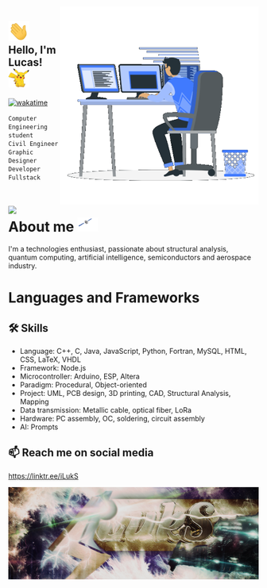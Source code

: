 <img src="https://raw.githubusercontent.com/iLukSbr/iLukSbr/4f43a1821f2971ed687a2d05f5a1effc9379653a/gifs/coding.gif" min-width="400px" max-width="400px" width="400px" align="right" alt="Computer">

## <img src="https://raw.githubusercontent.com/iLukSbr/iLukSbr/babf9ce797201af76b8f00809bed4dcbee29f8ce/gifs/hand_waving.gif" min-width="42px" max-width="42px" width="42px"> Hello, I'm Lucas! <img src="https://raw.githubusercontent.com/iLukSbr/iLukSbr/4f43a1821f2971ed687a2d05f5a1effc9379653a/gifs/waving_pikachu.gif" min-width="42px" max-width="42px" width="42px">
[![wakatime](https://wakatime.com/badge/user/e35b3c3d-90ff-4abd-8711-b10c4630c8f8.svg)](https://wakatime.com/@e35b3c3d-90ff-4abd-8711-b10c4630c8f8)

`Computer Engineering student`
<br>
`Civil Engineer`
<br>
`Graphic Designer`
<br>
`Developer Fullstack`
<br>

# <img src="https://raw.githubusercontent.com/iLukSbr/iLukSbr/" min-width="42px" max-width="42px" width="42px"> About me <img src="https://raw.githubusercontent.com/iLukSbr/iLukSbr/17698ae2a041350fb37790aab5f71668dd3aee74/gifs/satellite.gif" min-width="42px" max-width="42px" width="42px">
I'm a technologies enthusiast, passionate about structural analysis, quantum computing, artificial intelligence, semiconductors and aerospace industry.

# Languages and Frameworks


## 🛠 Skills
- Language: C++, C, Java, JavaScript, Python, Fortran, MySQL, HTML, CSS, LaTeX, VHDL
- Framework: Node.js
- Microcontroller: Arduino, ESP, Altera
- Paradigm: Procedural, Object-oriented
- Project: UML, PCB design, 3D printing, CAD, Structural Analysis, Mapping
- Data transmission: Metallic cable, optical fiber, LoRa
- Hardware: PC assembly, OC, soldering, circuit assembly
- AI: Prompts

## 📫 Reach me on social media
https://linktr.ee/iLukS

<div align="center">
    <img src="https://raw.githubusercontent.com/iLukSbr/iLukSbr/3497cdfc3756659f6de128ed5f775f4f0cff0e92/iluks_banner.png"/>
</div>

<!--
**iLukSbr/iLukSbr** is a ✨ _special_ ✨ repository because its `README.md` (this file) appears on your GitHub profile.

Here are some ideas to get you started:

- 🔭 I’m currently working on ...
- 🌱 I’m currently learning ...
- 👯 I’m looking to collaborate on ...
- 🤔 I’m looking for help with ...
- 💬 Ask me about ...
- 📫 How to reach me: ...
- 😄 Pronouns: ...
- ⚡ Fun fact: ...
-->
